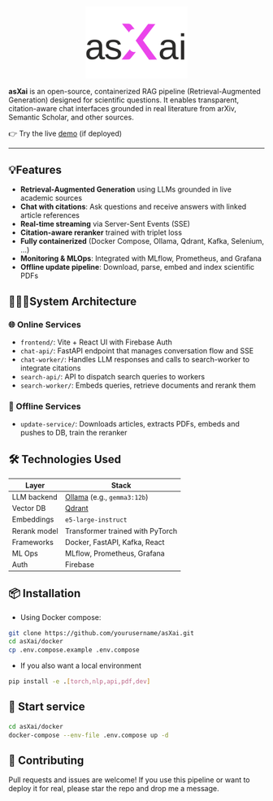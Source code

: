 <div align="center">
  <img src="./front/public/asXai_logo_black.svg" alt="asXai Logo" width="200" />
</div>

**asXai** is an open-source, containerized RAG pipeline (Retrieval-Augmented Generation) designed for scientific questions. It enables transparent, citation-aware chat interfaces grounded in real literature from arXiv, Semantic Scholar, and other sources.

👉 Try the live [demo](https://goose-beloved-kit.ngrok-free.app) (if deployed)

---

## 💡Features

- **Retrieval-Augmented Generation** using LLMs grounded in live academic sources
- **Chat with citations**: Ask questions and receive answers with linked article references
- **Real-time streaming** via Server-Sent Events (SSE)
- **Citation-aware reranker** trained with triplet loss
- **Fully containerized** (Docker Compose, Ollama, Qdrant, Kafka, Selenium, ...)
- **Monitoring & MLOps**: Integrated with MLflow, Prometheus, and Grafana
- **Offline update pipeline**: Download, parse, embed and index scientific PDFs


## 👷🏻‍♀️System Architecture

### 🌐 Online Services

- `frontend/`: Vite + React UI with Firebase Auth
- `chat-api/`: FastAPI endpoint that manages conversation flow and SSE
- `chat-worker/`: Handles LLM responses and calls to search-worker to integrate citations
- `search-api/`: API to dispatch search queries to workers
- `search-worker/`: Embeds queries, retrieve documents and rerank them

### 🦖 Offline Services

- `update-service/`: Downloads articles, extracts PDFs, embeds and pushes to DB, train the reranker


## 🛠️ Technologies Used

| Layer         | Stack                                                   |
|---------------|---------------------------------------------------------|
| LLM backend   | [Ollama](https://ollama.com/) (e.g., `gemma3:12b`)       |
| Vector DB     | [Qdrant](https://qdrant.tech/)                          |
| Embeddings    | `e5-large-instruct`                                     |
| Rerank model  | Transformer trained with PyTorch                        |
| Frameworks    | Docker, FastAPI, Kafka, React                           |
| ML Ops        | MLflow, Prometheus, Grafana                             |
| Auth          | Firebase                                                |


## 📦 Installation

- Using Docker compose:
```bash
git clone https://github.com/yourusername/asXai.git
cd asXai/docker
cp .env.compose.example .env.compose
```
- If you also want a local environment
```bash
pip install -e .[torch,nlp,api,pdf,dev]
```


## 🚀 Start service

```bash
cd asXai/docker
docker-compose --env-file .env.compose up -d
```

## 🤝 Contributing
Pull requests and issues are welcome!
If you use this pipeline or want to deploy it for real, please star the repo and drop me a message.
